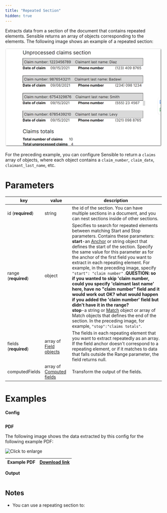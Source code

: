 ```yaml
---
title: "Repeated Section"
hidden: true
---
```


Extracts data from a section of the document that contains repeated elements. Sensible returns an array of objects corresponding to the elements. The following image shows an example of a repeated section:

![](https://raw.githubusercontent.com/sensible-hq/sensible-docs/main/readme-sync/assets/v0/images/final/repeated_sections_example.png)

For the preceding example, you can configure Sensible to return a `claims` array of objects, where each object contains a `claim_number`, `claim_date`, `claimant_last_name`, etc.

Parameters
====


| key                   | value                                            | description                                                  |
| --------------------- | ------------------------------------------------ | ------------------------------------------------------------ |
| id (**required**)     | string                                           | the id of the section. You can have multiple sections in a document, and you can nest sections inside of other sections. |
| range  (**required**) | object                                           | Specifies to search for repeated elements between matching Start and Stop parameters. Contains these parameters:<br/>**start**-an [Anchor](doc:anchor) or string object that defines the start of the section. Specify the same value for this parameter as for the anchor of the first field you want to extract in each repeating element. For example, in the preceding image, specify `"start": "claim number"`  .**QUESTION: so if you wanted to skip 'claim number, could you specify 'claimant last name' here, have no "claim number" field and it would work out OK? what would happen if you added the 'claim number' field but didn't have it in the range?** <br/> **stop**-a string or [Match](doc:match) object or array of Match objects that defines the end of the section. In the preceding image, for example, `"stop":"claims totals"`.<br/> |
| fields (**required**) | array of [Field objects](doc:field-query-object) | The fields in each repeating element that you want to extract repeatedly as an array.  If the field anchor doesn't correspond to a repeating element, or if it matches to data that falls outside the Range parameter, the field returns null. |
| computedFields        | array of [Computed fields](doc:computed-field-methods)  | Transform the output of the fields.                          |

Examples
====

**Config**

```json

```

**PDF**

The following image shows the data extracted by this config for the following example PDF:

![Click to enlarge](https://raw.githubusercontent.com/sensible-hq/sensible-docs/main/readme-sync/assets/v0/images/final/tbd_example.png)

| Example PDF | [Download link](https://raw.githubusercontent.com/sensible-hq/sensible-docs/main/readme-sync/assets/v0/pdfs/row_column_example.pdf) |
| ------------------- | ------------------------------------------------------------ |

**Output**

```json

```

Notes
-----

- You can use a repeating section to: 